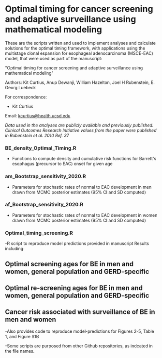 # Optimal timing for cancer screening and adaptive surveillance using mathematical modeling

These are the scripts written and used to implement analyses and calculate solutions for the optimal timing framework, with applications using the multistage clonal espansion for esophageal adenocarcinoma (MSCE-EAC) model, that were used as part of the manuscript:

"Optimal timing for cancer screening and adaptive surveillance using mathematical modeling"

Authors:  Kit Curtius, Anup Dewanji, William Hazelton, Joel H Rubenstein, E. Georg Luebeck



For correspondence:
- Kit Curtius

Email: kcurtius@health.ucsd.edu


_Data used in the analyses are publicly available and previously published. Clinical Outcomes Research Initiative values from the paper were published in Rubenstein et al. 2010 Ref. 37_


### BE_density_Optimal_Timing.R
- Functions to compute density and cumulative risk functions for Barrett's esophagus (precursor to EAC) onset for given age

### am_Bootstrap_sensitivity_2020.R
- Parameters for stochastic rates of normal to EAC development in men drawn from MCMC posterior estimates (95% CI and SD computed)

### af_Bootstrap_sensitivity_2020.R
- Parameters for stochastic rates of normal to EAC development in women drawn from MCMC posterior estimates (95% CI and SD computed)

### Optimal_timing_screening.R
-R script to reproduce model predictions provided in manuscript Results including:
## Optimal screening ages for BE in men and women, general population and GERD-specific
## Optimal re-screening ages for BE in men and women, general population and GERD-specific
## Cancer risk associated with surveillance of BE in men and women
-Also provides code to reproduce model-predictions for Figures 2-5, Table 1, and Figure S1B
 
-Some scripts are purposed from other Github repositories, as indcated in the file names.
